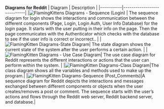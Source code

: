 **Diagrams for Reddit**
| Diagram   | Description                |
|-----------|----------------------------|
|![FlamingKittens Diagrams - Sequence (Login)](https://github.com/FlamingPepper/CS151-FlamingKittens/assets/64181068/d4f30dc6-c296-4750-840c-02b35c874591) | The sequence diagram for login shows the interactions and communication between the different components (Page, Login, Login Auth, User Info Database) for the login page. It starts with the user putting in their info on the page. Then the page communicates with the Authenticator which checks with the database to see if the user info is correct or incorrect.. |
|![FlamingKitten Diagrams-State Diagram](https://github.com/FlamingPepper/CS151-FlamingKittens/assets/64181068/1cc7b66d-5b65-4450-84cd-9524accec260)| The state diagram shows the current state of the system after the user performs a certain action. |
|![FlamingKitten Diagrams - Use Case Diagram](https://github.com/FlamingPepper/CS151-FlamingKittens/assets/64181068/b9f24fbc-3fc5-43ab-b724-32d9ba899649)| The use case diagram for Reddit represents the different interactions or actions that the user can perform within the system. |
|![FlamingKitten Diagrams-Class Diagram](https://github.com/FlamingPepper/CS151-FlamingKittens/assets/64181068/1185c8e1-3250-4124-b879-6bfc46c0d44b)|The class diagram shows all the variables and methods used to make up the program.|
|![FlamingKitten Diagrams-Sequence (Post_Comments)](https://github.com/FlamingPepper/CS151-FlamingKittens/assets/64181068/8b30609a-7012-4b02-8dad-e41159a94ec3)|A sequence diagram for Reddit depicts the interactions and messages exchanged between different components or objects when the user creates/removes a post or comment. The sequence starts with the user’s actions and flows through the Reddit web server, Reddit backend server, and database.|

